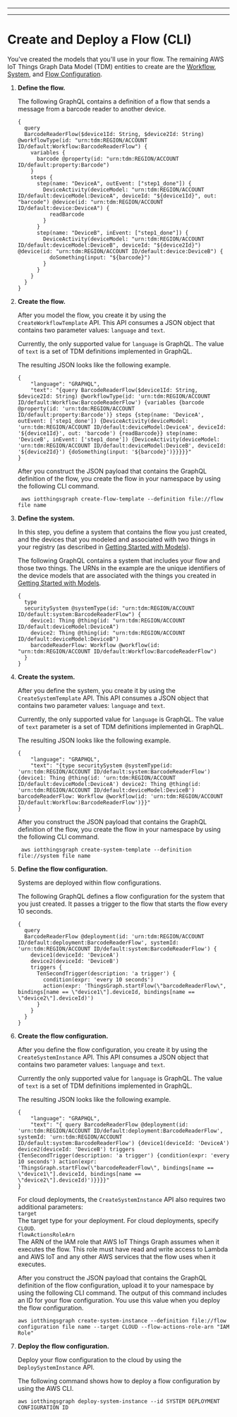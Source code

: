 --------

--------

# Create and Deploy a Flow \(CLI\)<a name="iot-tg-workflows-gs-cloud-cli"></a>

You've created the models that you'll use in your flow\. The remaining AWS IoT Things Graph Data Model \(TDM\) entities to create are the [Workflow](iot-tg-models-tdm-iot-workflow.html), [System](iot-tg-models-tdm-iot-system.html), and [Flow Configuration](iot-tg-models-tdm-iot-sdc-deployconfig.html)\. 

1. **Define the flow\.**

   The following GraphQL contains a definition of a flow that sends a message from a barcode reader to another device\.

   ```
   {
     query
     BarcodeReaderFlow($device1Id: String, $device2Id: String) @workflowType(id: "urn:tdm:REGION/ACCOUNT ID/default:Workflow:BarcodeReaderFlow") {
       variables {
         barcode @property(id: "urn:tdm:REGION/ACCOUNT ID/default:property:Barcode")
       }
       steps {
         step(name: "DeviceA", outEvent: ["step1_done"]) {
           DeviceActivity(deviceModel: "urn:tdm:REGION/ACCOUNT ID/default:deviceModel:DeviceA", deviceId: "${device1Id}", out: "barcode") @device(id: "urn:tdm:REGION/ACCOUNT ID/default:device:DeviceA") {
             readBarcode
           }
         }
         step(name: "DeviceB", inEvent: ["step1_done"]) {
           DeviceActivity(deviceModel: "urn:tdm:REGION/ACCOUNT ID/default:deviceModel:DeviceB", deviceId: "${device2Id}") @device(id: "urn:tdm:REGION/ACCOUNT ID/default:device:DeviceB") {
             doSomething(input: "${barcode}")
           }
         }
       }
     }
   }
   ```

1. **Create the flow\.**

   After you model the flow, you create it by using the `CreateWorkflowTemplate` API\. This API consumes a JSON object that contains two parameter values: `language` and `text`\. 

   Currently, the only supported value for `language` is GraphQL\. The value of `text` is a set of TDM definitions implemented in GraphQL\. 

   The resulting JSON looks like the following example\.

   ```
   {
       "language": "GRAPHQL",
       "text": "{query BarcodeReaderFlow($device1Id: String, $device2Id: String) @workflowType(id: 'urn:tdm:REGION/ACCOUNT ID/default:Workflow:BarcodeReaderFlow') {variables {barcode @property(id: 'urn:tdm:REGION/ACCOUNT ID/default:property:Barcode')} steps {step(name: 'DeviceA', outEvent: ['step1_done']) {DeviceActivity(deviceModel: 'urn:tdm:REGION/ACCOUNT ID/default:deviceModel:DeviceA', deviceId: '${device1Id}', out: 'barcode') {readBarcode}} step(name: 'DeviceB', inEvent: ['step1_done']) {DeviceActivity(deviceModel: 'urn:tdm:REGION/ACCOUNT ID/default:deviceModel:DeviceB', deviceId: '${device2Id}') {doSomething(input: '${barcode}')}}}}}"
   }
   ```

   After you construct the JSON payload that contains the GraphQL definition of the flow, you create the flow in your namespace by using the following CLI command\. 

   ```
    aws iotthingsgraph create-flow-template --definition file://flow file name  
   ```

1. **Define the system\.**

   In this step, you define a system that contains the flow you just created, and the devices that you modeled and associated with two things in your registry \(as described in [Getting Started with Models](iot-tg-models-gs.html)\)\. 

   The following GraphQL contains a system that includes your flow and those two things\. The URNs in the example are the unique identifiers of the device models that are associated with the things you created in [Getting Started with Models](iot-tg-models-gs.html)\.

   ```
   {
     type
     securitySystem @systemType(id: "urn:tdm:REGION/ACCOUNT ID/default:system:BarcodeReaderFlow") {
       device1: Thing @thing(id: "urn:tdm:REGION/ACCOUNT ID/default:deviceModel:DeviceA")
       device2: Thing @thing(id: "urn:tdm:REGION/ACCOUNT ID/default:deviceModel:DeviceB")
       barcodeReaderFlow: Workflow @workflow(id: "urn:tdm:REGION/ACCOUNT ID/default:Workflow:BarcodeReaderFlow")
     }
   }
   ```

1. **Create the system\.**

   After you define the system, you create it by using the `CreateSystemTemplate` API\. This API consumes a JSON object that contains two parameter values: `language` and `text`\. 

   Currently, the only supported value for `language` is GraphQL\. The value of `text` parameter is a set of TDM definitions implemented in GraphQL\. 

   The resulting JSON looks like the following example\.

   ```
   {
       "language": "GRAPHQL",
       "text": "{type securitySystem @systemType(id: 'urn:tdm:REGION/ACCOUNT ID/default:system:BarcodeReaderFlow') {device1: Thing @thing(id: 'urn:tdm:REGION/ACCOUNT ID/default:deviceModel:DeviceA') device2: Thing @thing(id: 'urn:tdm:REGION/ACCOUNT ID/default:deviceModel:DeviceB') barcodeReaderFlow: Workflow @workflow(id: 'urn:tdm:REGION/ACCOUNT ID/default:Workflow:BarcodeReaderFlow')}}"
   }
   ```

   After you construct the JSON payload that contains the GraphQL definition of the flow, you create the flow in your namespace by using the following CLI command\. 

   ```
    aws iotthingsgraph create-system-template --definition file://system file name
   ```

1. **Define the flow configuration\.**

   Systems are deployed within flow configurations\. 

   The following GraphQL defines a flow configuration for the system that you just created\. It passes a trigger to the flow that starts the flow every 10 seconds\.

   ```
   {
     query
     BarcodeReaderFlow @deployment(id: 'urn:tdm:REGION/ACCOUNT ID/default:deployment:BarcodeReaderFlow', systemId: 'urn:tdm:REGION/ACCOUNT ID/default:system:BarcodeReaderFlow') {
       device1(deviceId: 'DeviceA')
       device2(deviceId: 'DeviceB')
       triggers {
         TenSecondTrigger(description: 'a trigger') {
           condition(expr: 'every 10 seconds')
           action(expr: 'ThingsGraph.startFlow(\"barcodeReaderFlow\", bindings[name == \"device1\"].deviceId, bindings[name == \"device2\"].deviceId)')
         }
       }
     }
   }
   ```

1. **Create the flow configuration\.**

   After you define the flow configuration, you create it by using the `CreateSystemInstance` API\. This API consumes a JSON object that contains two parameter values: `language` and `text`\. 

   Currently the only supported value for `language` is GraphQL\. The value of `text` is a set of TDM definitions implemented in GraphQL\. 

   The resulting JSON looks like the following example\.

   ```
   {
       "language": "GRAPHQL",
       "text": "{ query BarcodeReaderFlow @deployment(id: 'urn:tdm:REGION/ACCOUNT ID/default:deployment:BarcodeReaderFlow', systemId: 'urn:tdm:REGION/ACCOUNT ID/default:system:BarcodeReaderFlow') {device1(deviceId: 'DeviceA') device2(deviceId: 'DeviceB') triggers {TenSecondTrigger(description: 'a trigger') {condition(expr: 'every 10 seconds') action(expr: 'ThingsGraph.startFlow(\"barcodeReaderFlow\", bindings[name == \"device1\"].deviceId, bindings[name == \"device2\"].deviceId)')}}}}"
   }
   ```

   For cloud deployments, the `CreateSystemInstance` API also requires two additional parameters:  
`target`  
The target type for your deployment\. For cloud deployments, specify `CLOUD`\.  
`flowActionsRoleArn`  
 The ARN of the IAM role that AWS IoT Things Graph assumes when it executes the flow\. This role must have read and write access to Lambda and AWS IoT and any other AWS services that the flow uses when it executes\. 

   After you construct the JSON payload that contains the GraphQL definition of the flow configuration, upload it to your namespace by using the following CLI command\. The output of this command includes an ID for your flow configuration\. You use this value when you deploy the flow configuration\.

   ```
   aws iotthingsgraph create-system-instance --definition file://flow configuration file name --target CLOUD --flow-actions-role-arn "IAM Role"  
   ```

1. **Deploy the flow configuration\.**

   Deploy your flow configuration to the cloud by using the `DeploySystemInstance` API\.

   The following command shows how to deploy a flow configuration by using the AWS CLI\.

   ```
   aws iotthingsgraph deploy-system-instance --id SYSTEM DEPLOYMENT CONFIGURATION ID
   ```
